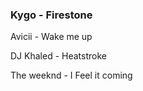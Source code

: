 ### Kygo - Firestone ###

Avicii - Wake me up 

DJ Khaled - Heatstroke

The weeknd - I Feel it coming
